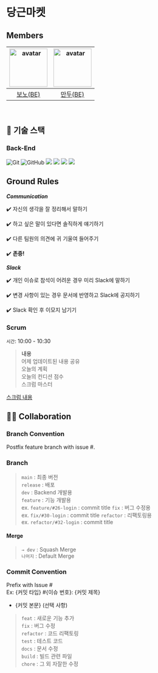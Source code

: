 # 당근마켓

## Members

| <img src="https://avatars.githubusercontent.com/u/70848762?v=4" width=100 height=100 alt="avatar"/> | <img src="https://avatars.githubusercontent.com/u/46990595?v=4" width=100 height=100 alt="avatar"/>
|:---------------------------------------------------------------------------------------------------:|:----------------------------------------------------------------------------------------------------:|
|                                [보노(BE)](https://github.com/sejeong00)                                 |                                [만두(BE)](https://github.com/road-jin)                                |

<br>

## 🧾 기술 스택

### Back-End
![Git](https://img.shields.io/badge/-Git-F05032?style=flat&logo=Git&logoColor=white)
![GitHub](https://img.shields.io/badge/-GitHub-181717?style=flat&logo=GitHub&logoColor=white)
<img src="https://img.shields.io/badge/Java-007396?style=flat&logo=OpenJDK&logoColor=white"/>
<img src="https://img.shields.io/badge/SpringBoot-6DB33F?style=flat&logo=SpringBoot&logoColor=white"/> 
<img src="https://img.shields.io/badge/MySQL-4479A1?style=flat&logo=MySQL&logoColor=white"/> 
<img src="https://img.shields.io/badge/IntelliJ%20IDEA-FF3850?style=flat&logo=IntelliJ%20IDEA&logoColor=white"/> 

## Ground Rules

***Communication***

✔️ 자신의 생각을 잘 정리해서 말하기

✔️ 하고 싶은 말이 있다면 솔직하게 얘기하기

✔️ 다른 팀원의 의견에 귀 기울여 들어주기

✔️ **존중!**

***Slack***

✔️ 개인 이슈로 참석이 어려운 경우 미리 Slack에 말하기

✔️ 변경 사항이 있는 경우 문서에 반영하고 Slack에 공지하기

✔️ Slack 확인 후 이모지 남기기

### Scrum

`시간`: 10:00 - 10:30

> **내용**  
> 어제 업데이트된 내용 공유  
> 오늘의 계획    
> 오늘의 컨디션 점수   
> 스크럼 마스터   

[스크럼 내용](https://www.notion.so/jamstorage/165d625387344835b64809bf234b257d?v=a616cc3729ca440bb519bce705171657&pvs=4)

## 🤝🏼 Collaboration

### Branch Convention

Postfix feature branch with issue #.

### Branch

> `main` : 최종 버전  
> `release` : 배포   
> `dev` : Backend 개발용   
> `feature` : 기능 개발용   
ex. `feature/#26-login` : commit title
`fix` : 버그 수정용   
ex. `fix/#30-login` : commit title
`refactor` : 리팩토링용   
ex. `refactor/#32-login` : commit title

#### Merge
> `→ dev` : Squash Merge   
> `나머지` : Default Merge   

### Commit Convention

Prefix with Issue #    
Ex: {커밋 타입} #{이슈 번호}: {커밋 제목}    

- {커밋 본문} (선택 사항)      

> `feat` : 새로운 기능 추가   
> `fix` : 버그 수정   
> `refactor` : 코드 리팩토링   
> `test` : 테스트 코드   
> `docs` : 문서 수정   
> `build` : 빌드 관련 파일     
> `chore` : 그 외 자잘한 수정  
